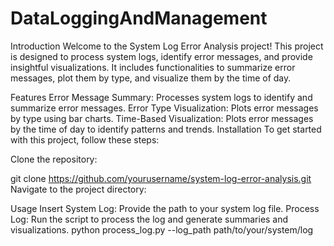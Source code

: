 # DataLoggingAndManagement
Introduction
Welcome to the System Log Error Analysis project! This project is designed to process system logs, identify error messages, and provide insightful visualizations. It includes functionalities to summarize error messages, plot them by type, and visualize them by the time of day.

Features
Error Message Summary: Processes system logs to identify and summarize error messages.
Error Type Visualization: Plots error messages by type using bar charts.
Time-Based Visualization: Plots error messages by the time of day to identify patterns and trends.
Installation
To get started with this project, follow these steps:

Clone the repository:

git clone https://github.com/yourusername/system-log-error-analysis.git
Navigate to the project directory:


Usage
Insert System Log: Provide the path to your system log file.
Process Log: Run the script to process the log and generate summaries and visualizations.
python process_log.py --log_path path/to/your/system/log


